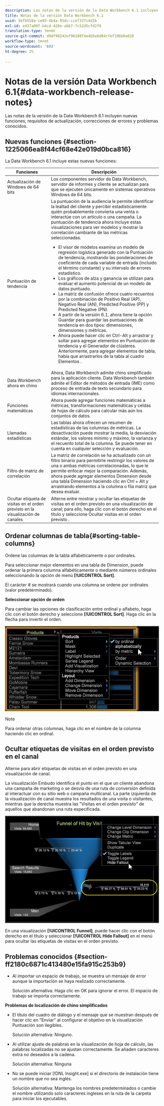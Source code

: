 ```yaml
---
description: Las notas de la versión de la Data Workbench 6.1 incluyen nuevas funciones, requisitos de actualización, correcciones de errores y problemas conocidos.
title: Notas de la versión Data Workbench 6.1
uuid: 5bfb558a-ce85-4b4a-95dc-ccef337c4d1b
exl-id: ed37a00f-b4cd-428e-abb7-7c52d5cfd2f9
translation-type: tm+mt
source-git-commit: d9df90242ef96188f4e4b5e6d04cfef196b0a628
workflow-type: tm+mt
source-wordcount: '693'
ht-degree: 2%

---
```


# Notas de la versión Data Workbench 6.1{#data-workbench-release-notes}

Las notas de la versión de la Data Workbench 6.1 incluyen nuevas funciones, requisitos de actualización, correcciones de errores y problemas conocidos.

## Nuevas funciones {#section-1225066ea8f44cf68e42e019d0bca816}

La Data Workbench 6.1 incluye estas nuevas funciones:

| Funciones | Descripción |
|--- |--- |
| Actualización de Windows de 64 bits | Los componentes servidor de Data Workbench, servidor de informes y cliente se actualizan para que se ejecuten únicamente en sistemas operativos Windows de 64 bits. |
| Puntuación de tendencia | La puntuación de la audiencia le permite identificar la lealtad del cliente y percibir estadísticamente quién probablemente convierta una venta o interactúe con un artículo o una campaña. La puntuación de tendencia ahora incluye estas visualizaciones para ver modelos y mostrar la correlación cambiante de las métricas seleccionadas.<ul><li>El visor de modelos examina un modelo de regresión logística generado con la Puntuación de tendencia, mostrando las ponderaciones de coeficiente de cada variable de entrada (incluido el término constante) y su intervalo de errores estadístico. </li><li>Los gráficos de alza y ganancia se utilizan para evaluar el aumento potencial de un modelo de datos puntuado.</li><li>La matriz de confusión ofrece cuatro recuentos por la combinación de Positivo Real (AP), Negativo Real (AN), Predicted Positive (PP) y Predicted Negative (PN).</li> <li>A partir de la versión 6.1, ahora tiene la opción Guardar para guardar las puntuaciones de tendencia en dos tipos: dimensiones, dimensiones y métricas.</li><li>Ahora puede hacer clic en Ctrl-Alt y arrastrar y soltar para agregar elementos en Puntuación de tendencia y el Generador de clústeres. Anteriormente, para agregar elementos de tabla, había que arrastrarlos de la tabla al cuadro Elementos .</li></ul> |
| Data Workbench ahora en chino | Ahora, Data Workbench admite chino simplificado para la aplicación cliente. Data Workbench también admite el Editor de métodos de entrada (IME) como proceso de entrada de texto secundario para idiomas internacionales. |
| Funciones matemáticas | Ahora puede agregar funciones matemáticas a métricas, transformaciones matemáticas y celdas de hojas de cálculo para calcular más aún los conjuntos de datos. |
| Llamadas estadísticas | Las tablas ahora ofrecen un resumen de estadísticas de las columnas de métricas. La desactivación puede mostrar la media, la desviación estándar, los valores mínimo y máximo, la varianza y el recuento total de la columna. Se puede tener en cuenta en cualquier selección y evaluación. |
| Filtro de matriz de correlación | La matriz de correlación se ha actualizado con un filtro binario para permitirle restringir los valores de una o ambas métricas correlacionadas, lo que le permite enfocar mejor la comparación. Además, ahora puede agregar elementos Dimension desde una tabla Dimension haciendo clic en Ctrl + Alt y arrastrando elementos a la columna o fila matriz que desea evaluar. |
| Ocultar etiqueta de visitas en el orden previsto en la visualización de canales | Alterne entre mostrar y ocultar las etiquetas de visitas en el orden previsto en una visualización de canal; para ello, haga clic con el botón derecho en el título y seleccione Ocultar visitas en el orden previsto . |

## Ordenar columnas de tabla{#sorting-table-columns}

Ordene las columnas de la tabla alfabéticamente o por ordinales.

Para seleccionar mejor elementos en una tabla de Dimension, puede ordenar la primera columna alfabéticamente o mediante números ordinales seleccionando la opción de menú **[!UICONTROL Sort]**.

El carácter # se mostrará cuando una columna se ordene por ordinales (valor predeterminado).

**Seleccionar opción de orden**

Para cambiar las opciones de clasificación entre ordinal y alfabeto, haga clic con el botón derecho y seleccione **[!UICONTROL Sort]**. Haga clic en la flecha para invertir el orden.

![](assets/sort_table_alpha.png)

>[!NOTE]
>
>Para ordenar otras columnas, haga clic en el nombre de la columna haciendo clic en ordinal.

## Ocultar etiquetas de visitas en el orden previsto en el canal

Alterne para abrir etiquetas de visitas en el orden previsto en una visualización de canal.

La visualización Embudo identifica el punto en el que un cliente abandona una campaña de marketing o se desvía de una ruta de conversión definida al interactuar con su sitio web o campaña multicanal. La parte izquierda de la visualización de canal muestra los resultados de una visita o visitantes, mientras que la derecha muestra las &quot;Visitas en el orden previsto&quot; de aquellos que abandonan una ruta especificada.

![](assets/c_funnel_hide_fallout.png)

En una visualización **[!UICONTROL Funnel]**, puede hacer clic con el botón derecho en el título y seleccionar **[!UICONTROL Hide Fallout]** en el menú para ocultar las etiquetas de visitas en el orden previsto.

## Problemas conocidos {#section-ff2180c6871c413480e15fa915c253b9}

* Al importar un espacio de trabajo, se muestra un mensaje de error aunque la importación se haya realizado correctamente.

   Solución alternativa: Haga clic en OK para ignorar el error. El espacio de trabajo se importa correctamente.

**Problemas de localización de chino simplificados**

* El título del cuadro de diálogo y el mensaje que se muestran después de hacer clic en &quot;Enviar&quot; al configurar el objetivo en la visualización Puntuación son ilegibles.

   Solución alternativa: Ninguno.
* Al utilizar ajuste de palabras en la visualización de hoja de cálculo, las palabras localizadas no se ajustan correctamente. Se añaden caracteres extra no deseados a la cadena.

   Solución alternativa: Ninguna
* No se puede iniciar [!DNL Insight.exe] si el directorio de instalación tiene un nombre que no sea inglés.

   Solución alternativa: Mantenga los nombres predeterminados o cambie el nombre utilizando solo caracteres ingleses en la ruta de la carpeta para iniciar los ejecutables.
